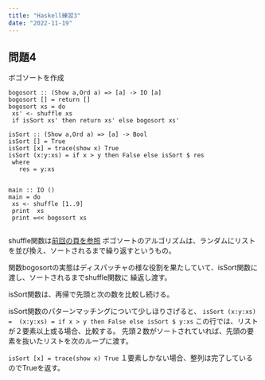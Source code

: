 ```yaml
---
title: "Haskell練習3"
date: "2022-11-19"
---
```

 ## 問題4
 ボゴソートを作成
 
 ```
bogosort :: (Show a,Ord a) => [a] -> IO [a]
bogosort [] = return []
bogosort xs = do
  xs' <- shuffle xs
  if isSort xs' then return xs' else bogosort xs' 

isSort :: (Show a,Ord a) => [a] -> Bool
isSort [] = True
isSort [x] = trace(show x) True
isSort (x:y:xs) = if x > y then False else isSort $ res
  where
    res = y:xs
    

main :: IO ()
main = do
  xs <- shuffle [1..9]
  print  xs
  print =<< bogosort xs
   
   ```
   shuffle関数は[前回の頁を参照](https://p0ngch4ng.github.io/posts/haskell1114)
   ボゴソートのアルゴリズムは、ランダムにリストを並び換え、ソートされるまで繰り返すというもの。
   
   関数bogosortの実態はディスパッチャの様な役割を果たしていて、isSort関数に渡し、ソートされるまでshuffle関数に
   繰返し渡す。
   
   isSort関数は、再帰で先頭と次の数を比較し続ける。
   
   isSort関数のパターンマッチングについて少しほりさげると、
   ``` isSort (x:y:xs) =  (x:y:xs) = if x > y then False else isSort $ y:xs ```
   この行では、リストが２要素以上或る場合、比較する。
   先頭２数がソートされていれば、先頭の要素を抜いたリストを次のループに渡す。
   
   ``` isSort [x] = trace(show x) True ```
   １要素しかない場合、整列は完了しているのでTrueを返す。
   
   

